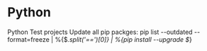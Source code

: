 # Python
Python Test projects
Update all pip packges: pip list --outdated --format=freeze | %{$_.split('==')[0]} | %{pip install --upgrade $_}

